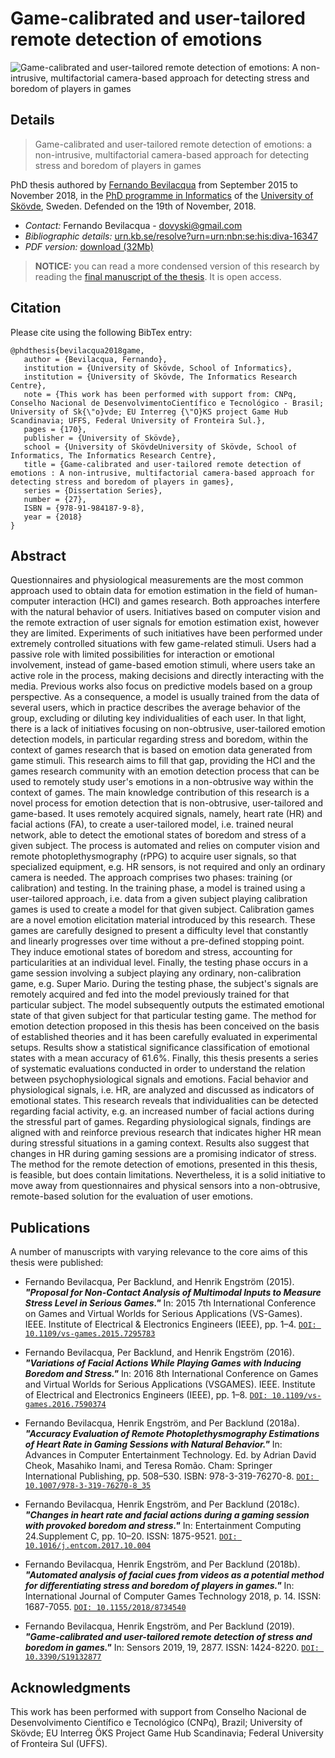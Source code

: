 Game-calibrated and user-tailored remote detection of emotions
============================

![Game-calibrated and user-tailored remote detection of emotions: A non-intrusive, multifactorial camera-based approach for detecting stress and boredom of players in games](https://www.fernandobevilacqua.com/public/img/readmind-hero.jpg)

## Details

> Game-calibrated and user-tailored remote detection of emotions: a non-intrusive, multifactorial camera-based approach for detecting stress and boredom of players in games

PhD thesis authored by [Fernando Bevilacqua](https://fernandobevilacqua.com) from September 2015 to November 2018, in the [PhD programme in Informatics](http://www.his.se/en/Research/informatics/Informatics/) of the [University of Skövde](https://his.se), Sweden. Defended on the 19th of November, 2018.

* _Contact:_ Fernando Bevilacqua  - dovyski@gmail.com
* _Bibliographic details:_ [urn.kb.se/resolve?urn=urn:nbn:se:his:diva-16347](http://urn.kb.se/resolve?urn=urn:nbn:se:his:diva-16347)
* _PDF version:_ [download (32Mb)](http://his.diva-portal.org/smash/get/diva2:1259426/FULLTEXT01.pdf)

> **NOTICE:** you can read a more condensed version of this research by reading the [final manuscript of the thesis](https://doi.org/10.3390/s19132877). It is open access. 

## Citation

Please cite using the following BibTex entry:

```
@phdthesis{bevilacqua2018game,
   author = {Bevilacqua, Fernando},
   institution = {University of Skövde, School of Informatics},
   institution = {University of Skövde, The Informatics Research Centre},
   note = {This work has been performed with support from: CNPq, Conselho Nacional de DesenvolvimentoCientífico e Tecnológico - Brasil; University of Sk{\"o}vde; EU Interreg {\"O}KS project Game Hub Scandinavia; UFFS, Federal University of Fronteira Sul.},
   pages = {170},
   publisher = {University of Skövde},
   school = {University of SkövdeUniversity of Skövde, School of Informatics, The Informatics Research Centre},
   title = {Game-calibrated and user-tailored remote detection of emotions : A non-intrusive, multifactorial camera-based approach for detecting stress and boredom of players in games},
   series = {Dissertation Series},
   number = {27},
   ISBN = {978-91-984187-9-8},
   year = {2018}
}
```

## Abstract

Questionnaires and physiological measurements are the most common approach used to obtain data for emotion estimation in the field of human-computer interaction (HCI) and games research. Both approaches interfere with the natural behavior of users. Initiatives based on computer vision and the remote extraction of user signals for emotion estimation exist, however they are limited. Experiments of such initiatives have been performed under extremely controlled situations with few game-related stimuli. Users had a passive role with limited possibilities for interaction or emotional involvement, instead of game-based emotion stimuli, where users take an active role in the process, making decisions and directly interacting with the media. Previous works also focus on predictive models based on a group perspective. As a consequence, a model is usually trained from the data of several users, which in practice describes the average behavior of the group, excluding or diluting key individualities of each user. In that light, there is a lack of initiatives focusing on non-obtrusive, user-tailored emotion detection models, in particular regarding stress and boredom, within the context of games research that is based on emotion data generated from game stimuli. This research aims to fill that gap, providing the HCI and the games research community with an emotion detection process that can be used to remotely study user's emotions in a non-obtrusive way within the context of games. The main knowledge contribution of this research is a novel process for emotion detection that is non-obtrusive, user-tailored and game-based. It uses remotely acquired signals, namely, heart rate (HR) and facial actions (FA), to create a user-tailored model, i.e. trained neural network, able to detect the emotional states of boredom and stress of a given subject. The process is automated and relies on computer vision and remote photoplethysmography (rPPG) to acquire user signals, so that specialized equipment, e.g. HR sensors, is not required and only an ordinary camera is needed. The approach comprises two phases: training (or calibration) and testing. In the training phase, a model is trained using a user-tailored approach, i.e. data from a given subject playing calibration games is used to create a model for that given subject. Calibration games are a novel emotion elicitation material introduced by this research. These games are carefully designed to present a difficulty level that constantly and linearly progresses over time without a pre-defined stopping point. They induce emotional states of boredom and stress, accounting for particularities at an individual level. Finally, the testing phase occurs in a game session involving a subject playing any ordinary, non-calibration game, e.g. Super Mario. During the testing phase, the subject's signals are remotely acquired and fed into the model previously trained for that particular subject. The model subsequently outputs the estimated emotional state of that given subject for that particular testing game. The method for emotion detection proposed in this thesis has been conceived on the basis of established theories and it has been carefully evaluated in experimental setups. Results show a statistical significance classification of emotional states with a mean accuracy of 61.6%. Finally, this thesis presents a series of systematic evaluations conducted in order to understand the relation between psychophysiological signals and emotions. Facial behavior and physiological signals, i.e. HR, are analyzed and discussed as indicators of emotional states. This research reveals that individualities can be detected regarding facial activity, e.g. an increased number of facial actions during the stressful part of games. Regarding physiological signals, findings are aligned with and reinforce previous research that indicates higher HR mean during stressful situations in a gaming context. Results also suggest that changes in HR during gaming sessions are a promising indicator of stress. The method for the remote detection of emotions, presented in this thesis, is feasible, but does contain limitations. Nevertheless, it is a solid initiative to move away from questionnaires and physical sensors into a non-obtrusive, remote-based solution for the evaluation of user emotions.

## Publications

A number of manuscripts with varying relevance to the core aims of this thesis were published:

* Fernando Bevilacqua, Per Backlund, and Henrik Engström (2015). ***"Proposal for Non-Contact Analysis of Multimodal Inputs to Measure Stress Level in Serious Games."*** In: 2015 7th International Conference on Games and Virtual Worlds for Serious Applications (VS-Games). IEEE. Institute of Electrical & Electronics Engineers (IEEE), pp. 1–4. [`DOI: 10.1109/vs-games.2015.7295783`](https://doi.org/10.1109/VS-GAMES.2015.7295783)

* Fernando Bevilacqua, Per Backlund, and Henrik Engström (2016). ***"Variations of Facial Actions While Playing Games with Inducing Boredom and Stress."*** In: 2016 8th International Conference on Games and Virtual Worlds for Serious Applications (VSGAMES). IEEE. Institute of Electrical and Electronics Engineers (IEEE), pp. 1–8. [`DOI: 10.1109/vs-games.2016.7590374`](http://dx.doi.org/10.1109/VS-GAMES.2016.7590374)

* Fernando Bevilacqua, Henrik Engström, and Per Backlund (2018a). ***"Accuracy Evaluation of Remote Photoplethysmography Estimations of Heart Rate in Gaming Sessions with Natural Behavior."*** In: Advances in Computer Entertainment Technology. Ed. by Adrian David Cheok, Masahiko Inami, and Teresa Romão. Cham: Springer International Publishing, pp. 508–530. ISBN: 978-3-319-76270-8. [`DOI: 10.1007/978-3-319-76270-8_35`](https://doi.org/10.1007/978-3-319-76270-8_35)

* Fernando Bevilacqua, Henrik Engström, and Per Backlund (2018c). ***"Changes in heart rate and facial actions during a gaming session with provoked boredom and stress."*** In: Entertainment Computing 24.Supplement C, pp. 10–20. ISSN: 1875-9521. [`DOI: 10.1016/j.entcom.2017.10.004`](https://doi.org/10.1016/j.entcom.2017.10.004)

* Fernando Bevilacqua, Henrik Engström, and Per Backlund (2018b). ***"Automated analysis of facial cues from videos as a potential method for differentiating stress and boredom of players in games."*** In: International Journal of Computer Games Technology 2018, p. 14. ISSN: 1687-7055. [`DOI: 10.1155/2018/8734540`](https://doi.org/10.1155/2018/8734540)

* Fernando Bevilacqua, Henrik Engström, and Per Backlund (2019). ***"Game-calibrated and user-tailored remote detection of stress and boredom in games."*** In: Sensors 2019, 19, 2877. ISSN: 1424-8220. [`DOI: 10.3390/S19132877`](https://doi.org/10.3390/s19132877)

## Acknowledgments

This work has been performed with support from Conselho Nacional de Desenvolvimento Científico e Tecnológico (CNPq), Brazil; University of Skövde; EU Interreg ÖKS Project Game Hub Scandinavia; Federal University of Fronteira Sul (UFFS).
